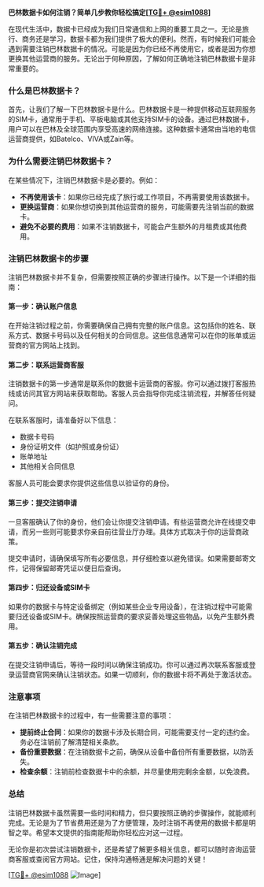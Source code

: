 **巴林数据卡如何注销？简单几步教你轻松搞定[[TG💪+ @esim1088](https://t.me/s/esim1088)]**

在现代生活中，数据卡已经成为我们日常通信和上网的重要工具之一。无论是旅行、商务还是学习，数据卡都为我们提供了极大的便利。然而，有时候我们可能会遇到需要注销巴林数据卡的情况。可能是因为你已经不再使用它，或者是因为你想更换其他运营商的服务。无论出于何种原因，了解如何正确地注销巴林数据卡是非常重要的。

### 什么是巴林数据卡？

首先，让我们了解一下巴林数据卡是什么。巴林数据卡是一种提供移动互联网服务的SIM卡，通常用于手机、平板电脑或其他支持SIM卡的设备。通过巴林数据卡，用户可以在巴林及全球范围内享受高速的网络连接。这种数据卡通常由当地的电信运营商提供，如Batelco、VIVA或Zain等。

### 为什么需要注销巴林数据卡？

在某些情况下，注销巴林数据卡是必要的。例如：

- **不再使用该卡**：如果你已经完成了旅行或工作项目，不再需要使用该数据卡。
- **更换运营商**：如果你想切换到其他运营商的服务，可能需要先注销当前的数据卡。
- **避免不必要的费用**：如果不注销数据卡，可能会产生额外的月租费或其他费用。

### 注销巴林数据卡的步骤

注销巴林数据卡并不复杂，但需要按照正确的步骤进行操作。以下是一个详细的指南：

#### 第一步：确认账户信息

在开始注销过程之前，你需要确保自己拥有完整的账户信息。这包括你的姓名、联系方式、数据卡号码以及任何相关的合同信息。这些信息通常可以在你的账单或运营商的官方网站上找到。

#### 第二步：联系运营商客服

注销数据卡的第一步通常是联系你的数据卡运营商的客服。你可以通过拨打客服热线或访问其官方网站来获取帮助。客服人员会指导你完成注销流程，并解答任何疑问。

在联系客服时，请准备好以下信息：
- 数据卡号码
- 身份证明文件（如护照或身份证）
- 账单地址
- 其他相关合同信息

客服人员可能会要求你提供这些信息以验证你的身份。

#### 第三步：提交注销申请

一旦客服确认了你的身份，他们会让你提交注销申请。有些运营商允许在线提交申请，而另一些则可能要求你亲自前往营业厅办理。具体方式取决于你的运营商政策。

提交申请时，请确保填写所有必要信息，并仔细检查以避免错误。如果需要邮寄文件，记得保留邮寄凭证以便日后查询。

#### 第四步：归还设备或SIM卡

如果你的数据卡与特定设备绑定（例如某些企业专用设备），在注销过程中可能需要归还设备或SIM卡。确保按照运营商的要求妥善处理这些物品，以免产生额外费用。

#### 第五步：确认注销完成

在提交注销申请后，等待一段时间以确保注销成功。你可以通过再次联系客服或登录运营商官网来确认注销状态。如果一切顺利，你的数据卡将不再处于激活状态。

### 注意事项

在注销巴林数据卡的过程中，有一些需要注意的事项：

- **提前终止合同**：如果你的数据卡涉及长期合同，可能需要支付一定的违约金。务必在注销前了解清楚相关条款。
- **备份重要数据**：在注销数据卡之前，确保从设备中备份所有重要数据，以防丢失。
- **检查余额**：注销前检查数据卡中的余额，并尽量使用完剩余金额，以免浪费。

### 总结

注销巴林数据卡虽然需要一些时间和精力，但只要按照正确的步骤操作，就能顺利完成。无论是为了节省费用还是为了方便管理，及时注销不再使用的数据卡都是明智之举。希望本文提供的指南能帮助你轻松应对这一过程。

无论你是初次尝试注销数据卡，还是希望了解更多相关信息，都可以随时咨询运营商客服或查阅官方网站。记住，保持沟通畅通是解决问题的关键！

[[TG💪+ @esim1088](https://t.me/s/esim1088) ![Image](https://i.postimg.cc/4NQfJmqS/Snipaste-2025-05-13-00-14-12.png)]